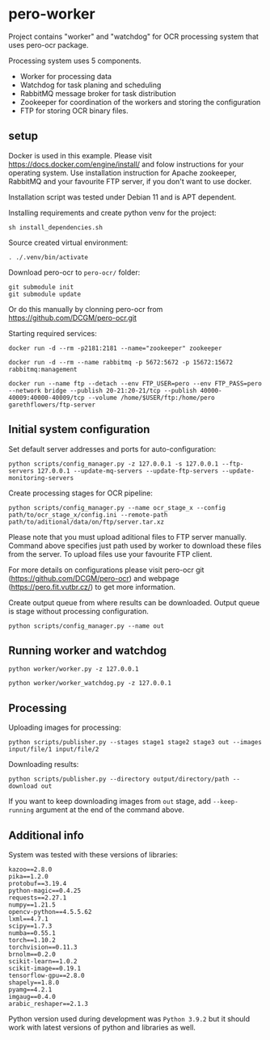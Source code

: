 # pero-worker

Project contains "worker" and "watchdog" for OCR processing system that uses pero-ocr package.

Processing system uses 5 components.
- Worker for processing data
- Watchdog for task planing and scheduling
- RabbitMQ message broker for task distribution
- Zookeeper for coordination of the workers and storing the configuration
- FTP for storing OCR binary files.

## setup

Docker is used in this example. Please visit https://docs.docker.com/engine/install/ and folow instructions for your operating system.
Use installation instruction for Apache zookeeper, RabbitMQ and your favourite FTP server, if you don't want to use docker.

Installation script was tested under Debian 11 and is APT dependent.

Installing requirements and create python venv for the project:
```
sh install_dependencies.sh
```

Source created virtual environment:
```
. ./.venv/bin/activate
```

Download pero-ocr to `pero-ocr/` folder:
```
git submodule init
git submodule update
```
Or do this manually by clonning pero-ocr from https://github.com/DCGM/pero-ocr.git

Starting required services:
```
docker run -d --rm -p2181:2181 --name="zookeeper" zookeeper
```
```
docker run -d --rm --name rabbitmq -p 5672:5672 -p 15672:15672 rabbitmq:management
```
```
docker run --name ftp --detach --env FTP_USER=pero --env FTP_PASS=pero --network bridge --publish 20-21:20-21/tcp --publish 40000-40009:40000-40009/tcp --volume /home/$USER/ftp:/home/pero garethflowers/ftp-server
```

## Initial system configuration

Set default server addresses and ports for auto-configuration:
```
python scripts/config_manager.py -z 127.0.0.1 -s 127.0.0.1 --ftp-servers 127.0.0.1 --update-mq-servers --update-ftp-servers --update-monitoring-servers
```

Create processing stages for OCR pipeline:
```
python scripts/config_manager.py --name ocr_stage_x --config path/to/ocr_stage_x/config.ini --remote-path path/to/aditional/data/on/ftp/server.tar.xz
```
Please note that you must upload aditional files to FTP server manually. Command above specifies just path used by worker to download these files from the server. To upload files use your favourite FTP client.

For more details on configurations please visit pero-ocr git (https://github.com/DCGM/pero-ocr) and webpage (https://pero.fit.vutbr.cz/) to get more information.

Create output queue from where results can be downloaded. Output queue is stage without processing configuration.
```
python scripts/config_manager.py --name out
```

## Running worker and watchdog

```
python worker/worker.py -z 127.0.0.1
```
```
python worker/worker_watchdog.py -z 127.0.0.1
```

## Processing

Uploading images for processing:
```
python scripts/publisher.py --stages stage1 stage2 stage3 out --images input/file/1 input/file/2
```

Downloading results:
```
python scripts/publisher.py --directory output/directory/path --download out
```
If you want to keep downloading images from ```out``` stage, add ```--keep-running``` argument at the end of the command above.


## Additional info

System was tested with these versions of libraries:
```
kazoo==2.8.0
pika==1.2.0
protobuf==3.19.4
python-magic==0.4.25
requests==2.27.1
numpy==1.21.5
opencv-python==4.5.5.62
lxml==4.7.1
scipy==1.7.3
numba==0.55.1
torch==1.10.2
torchvision==0.11.3
brnolm==0.2.0
scikit-learn==1.0.2
scikit-image==0.19.1
tensorflow-gpu==2.8.0
shapely==1.8.0
pyamg==4.2.1
imgaug==0.4.0
arabic_reshaper==2.1.3
```
Python version used during development was `Python 3.9.2` but it should work with latest versions of python and libraries as well.